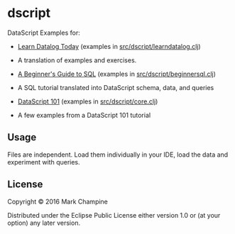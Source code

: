 # dscript

DataScript Examples for:

* [Learn Datalog Today](http://www.learndatalogtoday.org/) (examples
  in [src/dscript/learndatalog.clj](https://github.com/mchampine/dscript/blob/master/src/dscript/learndatalog.clj))

 - A translation of examples and exercises.

* [A Beginner's Guide to SQL](http://www.sohamkamani.com/blog/2016/07/07/a-beginners-guide-to-sql/)
  (examples in [src/dscript/beginnersql.clj](https://github.com/mchampine/dscript/blob/master/src/dscript/beginnersql.clj))

 - A SQL tutorial translated into DataScript schema, data, and queries 

* [DataScript 101](http://udayv.com/clojurescript/clojure/2016/04/28/datascript101/)
  (examples in [src/dscript/core.clj](https://github.com/mchampine/dscript/blob/master/src/dscript/core.clj))

 - A few examples from a DataScript 101 tutorial


## Usage

Files are independent. Load them individually in your IDE, load the data and experiment with queries.

## License

Copyright © 2016 Mark Champine

Distributed under the Eclipse Public License either version 1.0 or (at
your option) any later version.
